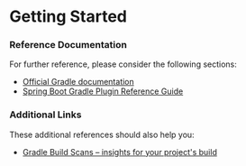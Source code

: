 # Getting Started

### Reference Documentation
For further reference, please consider the following sections:

* [Official Gradle documentation](https://docs.gradle.org)
* [Spring Boot Gradle Plugin Reference Guide](https://docs.spring.io/spring-boot/docs/2.1.12.RELEASE/gradle-plugin/reference/html/)

### Additional Links
These additional references should also help you:

* [Gradle Build Scans – insights for your project's build](https://scans.gradle.com#gradle)


